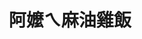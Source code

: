 ---
title: "阿嬤ㄟ麻油雞飯"
description: "阿嬤ㄟ麻油雞飯"
layout: shop
keywords:
  - 美食競賽
  - 台灣美食
  - 美食精選
datePublished: "2025-06-30"
dateModified: "2025-07-02"
city: "高雄市"
district: "左營區"
address: "高雄市左營區裕誠路南屏路"
phone: "0938795280"
geo: "22.666417505890433, 120.29992490739875"
google_map: "https://maps.app.goo.gl/E4io7fMDtfz7Xf6e9"
footinder: "https://footinder.com.tw/%E9%AB%98%E9%9B%84%E5%B8%82%E9%BC%93%E5%B1%B1%E5%8D%80/120932/"
official: ""
award:
  - name: "夜市王"
    year: "2024"
    entries:
      - nightMarket: "瑞豐夜市"
        food_type: "一飯一湯"
        rank: "第二名"

---
